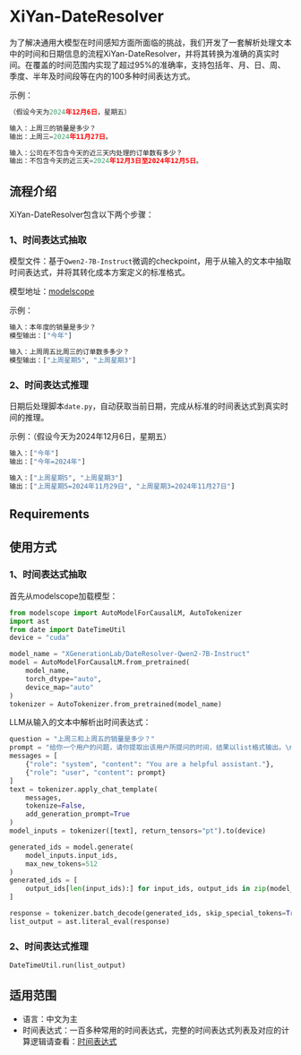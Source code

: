 # XiYan-DateResolver
为了解决通用大模型在时间感知方面所面临的挑战，我们开发了一套解析处理文本中的时间和日期信息的流程XiYan-DateResolver，并将其转换为准确的真实时间。在覆盖的时间范围内实现了超过95%的准确率，支持包括年、月、日、周、季度、半年及时间段等在内的100多种时间表达方式。

示例：

```python
（假设今天为2024年12月6日，星期五）

输入：上周三的销量是多少？
输出：上周三=2024年11月27日。

输入：公司在不包含今天的近三天内处理的订单数有多少？
输出：不包含今天的近三天=2024年12月3日至2024年12月5日。
```

## 流程介绍

XiYan-DateResolver包含以下两个步骤：

### 1、时间表达式抽取

模型文件：基于`Qwen2-7B-Instruct`微调的checkpoint，用于从输入的文本中抽取时间表达式，并将其转化成本方案定义的标准格式。

模型地址：[modelscope](https://www.modelscope.cn/models/XGenerationLab/DateResolver-Qwen2-7B-Instruct)

示例：

```python
输入：本年度的销量是多少？
模型输出：["今年"]

输入：上周周五比周三的订单数多多少？
模型输出：["上周星期5", "上周星期3"]
```


### 2、时间表达式推理

日期后处理脚本`date.py`，自动获取当前日期，完成从标准的时间表达式到真实时间的推理。

示例：（假设今天为2024年12月6日，星期五）

```python
输入：["今年"]
输出：["今年=2024年"]

输入：["上周星期5", "上周星期3"]
输出：["上周星期5=2024年11月29日", "上周星期3=2024年11月27日"]
```

## Requirements


## 使用方式
### 1、时间表达式抽取

首先从modelscope加载模型：
```python
from modelscope import AutoModelForCausalLM, AutoTokenizer
import ast
from date import DateTimeUtil
device = "cuda"

model_name = "XGenerationLab/DateResolver-Qwen2-7B-Instruct"
model = AutoModelForCausalLM.from_pretrained(
    model_name,
    torch_dtype="auto",
    device_map="auto"
)
tokenizer = AutoTokenizer.from_pretrained(model_name)
```

LLM从输入的文本中解析出时间表达式：
```python
question = "上周三和上周五的销量是多少？"
prompt = "给你一个用户的问题，请你提取出该用户所提问的时间，结果以list格式输出。\n\n【用户问题】\n{question}\n\n【回答】\n".format(question=question)
messages = [
    {"role": "system", "content": "You are a helpful assistant."},
    {"role": "user", "content": prompt}
]
text = tokenizer.apply_chat_template(
    messages,
    tokenize=False,
    add_generation_prompt=True
)
model_inputs = tokenizer([text], return_tensors="pt").to(device)

generated_ids = model.generate(
    model_inputs.input_ids,
    max_new_tokens=512
)
generated_ids = [
    output_ids[len(input_ids):] for input_ids, output_ids in zip(model_inputs.input_ids, generated_ids)
]

response = tokenizer.batch_decode(generated_ids, skip_special_tokens=True)[0]
list_output = ast.literal_eval(response)
```

### 2、时间表达式推理
```python
DateTimeUtil.run(list_output)
```

## 适用范围

+ 语言：中文为主
+ 时间表达式：一百多种常用的时间表达式，完整的时间表达式列表及对应的计算逻辑请查看：[时间表达式](https://github.com/XGenerationLab/XiYan-DateResolver/blob/main/%E6%97%B6%E9%97%B4%E8%A1%A8%E8%BE%BE%E5%BC%8F.xlsx)


